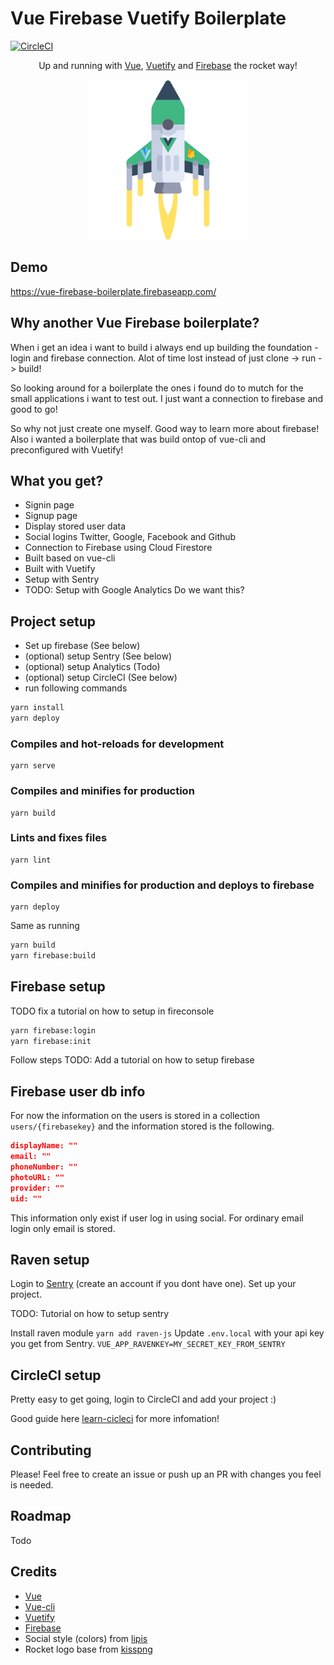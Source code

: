 # Vue Firebase Vuetify Boilerplate
[![CircleCI](https://circleci.com/gh/lindgr3n/vue-firebase-vuetify-boilerplate/tree/master.svg?style=svg)](https://circleci.com/gh/lindgr3n/vue-firebase-vuetify-boilerplate/tree/master)

<p align="center">
Up and running with <a href="https://vuejs.org/" target="_blank" rel="noopener noreferrer">Vue</a>, <a href="https://vuetifyjs.com" target="_blank" rel="noopener noreferrer">Vuetify</a> and <a href="https://firebase.google.com/" target="_blank" rel="noopener noreferrer">Firebase</a> the rocket way!</p>
<p align="center">
<a href="https://github.com/lindgr3n/vue-firebase-vuetify-boilerplate" target="_blank" rel="noopener noreferrer"><img width="256" src="./assets/VueRocket.png" alt="Vue Rocket"></a></p>

## Demo
https://vue-firebase-boilerplate.firebaseapp.com/

## Why another Vue Firebase boilerplate?
When i get an idea i want to build i always end up building the foundation - login and firebase connection. Alot of time lost instead of just clone -> run -> build! 

So looking around for a boilerplate the ones i found do to mutch for the small applications i want to test out. I just want a connection to firebase and good to go! 

So why not just create one myself. Good way to learn more about firebase!
Also i wanted a boilerplate that was build ontop of vue-cli and preconfigured with Vuetify!

## What you get?
* Signin page
* Signup page
* Display stored user data
* Social logins Twitter, Google, Facebook and Github
* Connection to Firebase using Cloud Firestore
* Built based on vue-cli
* Built with Vuetify
* Setup with Sentry
* TODO: Setup with Google Analytics Do we want this?

## Project setup
* Set up firebase (See below)
* (optional) setup Sentry (See below)
* (optional) setup Analytics (Todo)
* (optional) setup CircleCI (See below)
* run following commands 

```bash
yarn install
yarn deploy
```

### Compiles and hot-reloads for development
```
yarn serve
```

### Compiles and minifies for production
```
yarn build
```

### Lints and fixes files
```
yarn lint
```

### Compiles and minifies for production and deploys to firebase
```
yarn deploy
```
Same as running 
```bash
yarn build
yarn firebase:build
```

## Firebase setup
TODO fix a tutorial on how to setup in fireconsole

```bash
yarn firebase:login
yarn firebase:init
```
Follow steps
TODO: Add a tutorial on how to setup firebase


## Firebase user db info
For now the information on the users is stored in a collection `users/{firebasekey}` and the information stored is the following.

```json
displayName: ""
email: ""
phoneNumber: ""
photoURL: ""
provider: ""
uid: ""
```
This information only exist if user log in using social. For ordinary email login only email is stored.

## Raven setup
Login to [Sentry](https://sentry.io) (create an account if you dont have one). Set up your project.

TODO: Tutorial on how to setup sentry

Install raven module
`yarn add raven-js`
Update `.env.local` with your api key you get from Sentry.
`VUE_APP_RAVENKEY=MY_SECRET_KEY_FROM_SENTRY`

## CircleCI setup
Pretty easy to get going, login to CircleCI and add your project :)

Good guide here [learn-cicleci](https://github.com/dwyl/learn-circleci) for more infomation!

## Contributing
Please! Feel free to create an issue or push up an PR with changes you feel is needed.

## Roadmap
Todo

## Credits
* [Vue](https://vuejs.org/)
* [Vue-cli](https://cli.vuejs.org/)
* [Vuetify](https://vuetifyjs.com)
* [Firebase](https://firebase.google.com/)
* Social style (colors) from [lipis]( https://lipis.github.io/bootstrap-social/)
* Rocket logo base from [kisspng](https://www.kisspng.com/png-spacecraft-rocket-launch-clip-art-space-craft-1053917/download-png.html)

